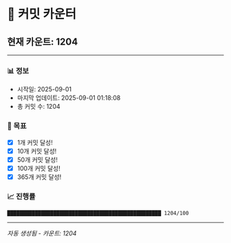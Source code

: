 # 🔢 커밋 카운터

## 현재 카운트: 1204

---

### 📊 정보
- 시작일: 2025-09-01
- 마지막 업데이트: 2025-09-01 01:18:08
- 총 커밋 수: 1204

### 🎯 목표
- [x] 1개 커밋 달성!
- [x] 10개 커밋 달성!
- [x] 50개 커밋 달성!
- [x] 100개 커밋 달성!
- [x] 365개 커밋 달성!

### 📈 진행률
```
██████████████████████████████████████████████████ 1204/100
```

---
*자동 생성됨 - 카운트: 1204*
